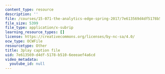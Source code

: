```yaml
---
content_type: resource
description: ''
file: /courses/15-071-the-analytics-edge-spring-2017/7e613569d4df5178b5106eeeaef4a6cd_X_reyHNRYws.vtt
file_size: 5399
file_type: application/x-subrip
learning_resource_types: []
license: https://creativecommons.org/licenses/by-nc-sa/4.0/
ocw_type: OCWFile
resourcetype: Other
title: 3play caption file
uid: 7e613569-d4df-5178-b510-6eeeaef4a6cd
video_metadata:
  youtube_id: null
---
```

